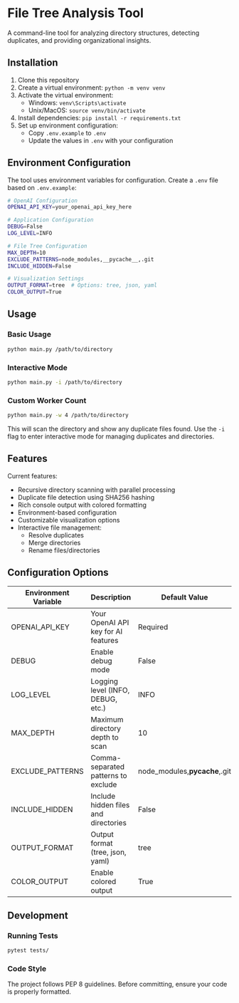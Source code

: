 # File Tree Analysis Tool

A command-line tool for analyzing directory structures, detecting duplicates, and providing organizational insights.

## Installation

1. Clone this repository
2. Create a virtual environment: `python -m venv venv`
3. Activate the virtual environment:
   - Windows: `venv\Scripts\activate`
   - Unix/MacOS: `source venv/bin/activate`
4. Install dependencies: `pip install -r requirements.txt`
5. Set up environment configuration:
   - Copy `.env.example` to `.env`
   - Update the values in `.env` with your configuration

## Environment Configuration

The tool uses environment variables for configuration. Create a `.env` file based on `.env.example`:

```bash
# OpenAI Configuration
OPENAI_API_KEY=your_openai_api_key_here

# Application Configuration
DEBUG=False
LOG_LEVEL=INFO

# File Tree Configuration
MAX_DEPTH=10
EXCLUDE_PATTERNS=node_modules,__pycache__,.git
INCLUDE_HIDDEN=False

# Visualization Settings
OUTPUT_FORMAT=tree  # Options: tree, json, yaml
COLOR_OUTPUT=True
```

## Usage

### Basic Usage
```bash
python main.py /path/to/directory
```

### Interactive Mode
```bash
python main.py -i /path/to/directory
```

### Custom Worker Count
```bash
python main.py -w 4 /path/to/directory
```

This will scan the directory and show any duplicate files found. Use the `-i` flag to enter interactive mode for managing duplicates and directories.

## Features

Current features:
- Recursive directory scanning with parallel processing
- Duplicate file detection using SHA256 hashing
- Rich console output with colored formatting
- Environment-based configuration
- Customizable visualization options
- Interactive file management:
  - Resolve duplicates
  - Merge directories
  - Rename files/directories

## Configuration Options

| Environment Variable | Description | Default Value |
|---------------------|-------------|---------------|
| OPENAI_API_KEY | Your OpenAI API key for AI features | Required |
| DEBUG | Enable debug mode | False |
| LOG_LEVEL | Logging level (INFO, DEBUG, etc.) | INFO |
| MAX_DEPTH | Maximum directory depth to scan | 10 |
| EXCLUDE_PATTERNS | Comma-separated patterns to exclude | node_modules,__pycache__,.git |
| INCLUDE_HIDDEN | Include hidden files and directories | False |
| OUTPUT_FORMAT | Output format (tree, json, yaml) | tree |
| COLOR_OUTPUT | Enable colored output | True |

## Development

### Running Tests
```bash
pytest tests/
```

### Code Style
The project follows PEP 8 guidelines. Before committing, ensure your code is properly formatted.